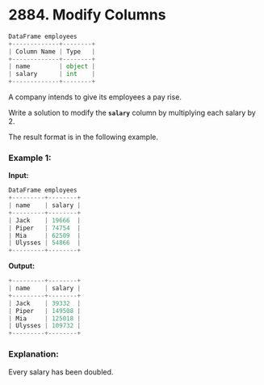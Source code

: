 # 2884. Modify Columns
```python
DataFrame employees
+-------------+--------+
| Column Name | Type   |
+-------------+--------+
| name        | object |
| salary      | int    |
+-------------+--------+
```

A company intends to give its employees a pay rise.

Write a solution to modify the **```salary```** column by multiplying each salary by 2.

The result format is in the following example.

### Example 1:
**Input:**
```python
DataFrame employees
+---------+--------+
| name    | salary |
+---------+--------+
| Jack    | 19666  |
| Piper   | 74754  |
| Mia     | 62509  |
| Ulysses | 54866  |
+---------+--------+
```

**Output:**
```python
+---------+--------+
| name    | salary |
+---------+--------+
| Jack    | 39332  |
| Piper   | 149508 |
| Mia     | 125018 |
| Ulysses | 109732 |
+---------+--------+
```

### Explanation: 

Every salary has been doubled.